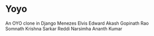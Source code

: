 # Yoyo
An OYO clone in Django
Menezes Elvis Edward 
Akash Gopinath Rao 
Somnath Krishna Sarkar
Reddi Narsimha 
Ananth Kumar